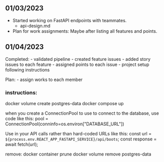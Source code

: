 ## 01/03/2023
- Started working on FastAPI endpoints with teammates.
  - api-design.md
- Plan for work assignments: Maybe after listing all features and points.

## 01/04/2023
Completed:
    - validated pipeline
    - created feature issues
    - added story issues to each feature
    - assigned points to each issue
    - project setup following instructions

Plan:
    - assign works to each member



### instructions:
docker volume create postgres-data
docker compose up

when you create a ConnectionPool to use to connect to the database, use code like this:
    pool = ConnectionPool(conninfo=os.environ["DATABASE_URL"])

Use in your API calls rather than hard-coded URLs like this:
    const url = `${process.env.REACT_APP_FASTAPI_SERVICE}/api/boots`;
    const response = await fetch(url);

remove:
docker container prune
docker volume remove postgres-data
